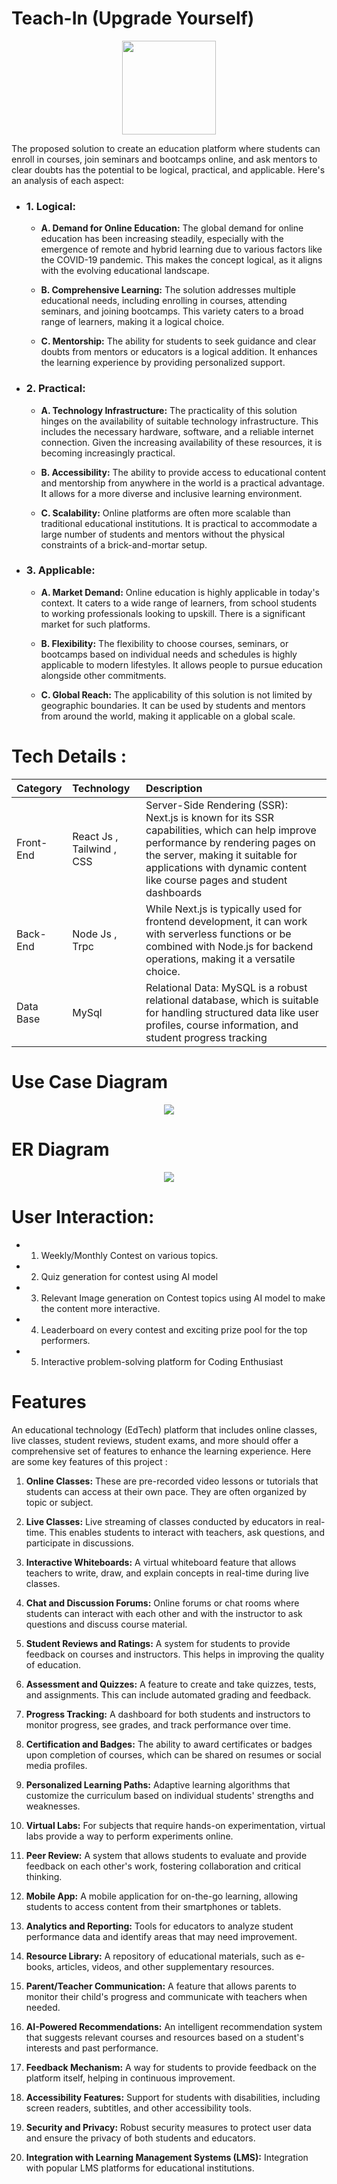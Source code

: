 # Teach-In (Upgrade Yourself)
<p align="center"><img src = "https://github.com/JHM69/teach-in/blob/main/logo.png"  width="150" height="150"  ></p>

The proposed solution to create an education platform where students can enroll in courses, join seminars and bootcamps online, and ask mentors to clear doubts has the potential to be logical, practical, and applicable. Here's an analysis of each aspect:

+ ### 1. Logical:

  - **A. Demand for Online Education:** The global demand for online education has been increasing steadily, especially with the emergence of remote and hybrid learning due to various factors like the COVID-19 pandemic. This makes the concept logical, as it aligns with the evolving educational landscape.

  - **B. Comprehensive Learning:** The solution addresses multiple educational needs, including enrolling in courses, attending seminars, and joining bootcamps. This variety caters to a broad range of learners, making it a logical choice.

  - **C. Mentorship:** The ability for students to seek guidance and clear doubts from mentors or educators is a logical addition. It enhances the learning experience by providing personalized support.

+ ### 2. Practical:

   - **A. Technology Infrastructure:** The practicality of this solution hinges on the availability of suitable technology infrastructure. This includes the necessary hardware, software, and a reliable internet connection. Given the increasing availability of these resources, it is becoming increasingly practical.

   - **B. Accessibility:** The ability to provide access to educational content and mentorship from anywhere in the world is a practical advantage. It allows for a more diverse and inclusive learning environment.

   - **C. Scalability:** Online platforms are often more scalable than traditional educational institutions. It is practical to accommodate a large number of students and mentors without the physical constraints of a brick-and-mortar setup.

+ ### 3. Applicable:

  - **A. Market Demand:** Online education is highly applicable in today's context. It caters to a wide range of learners, from school students to working professionals looking to upskill. There is a significant market for such platforms.

  - **B. Flexibility:** The flexibility to choose courses, seminars, or bootcamps based on individual needs and schedules is highly applicable to modern lifestyles. It allows people to pursue education alongside other commitments.

   - **C. Global Reach:** The applicability of this solution is not limited by geographic boundaries. It can be used by students and mentors from around the world, making it applicable on a global scale.






# Tech Details :
| Category         | Technology       | Description                                                                                                                                                                                                                                                                                                                                                                                                                                                                                                                                                                                                                                                                          |
| :--------------- | :------------------------------------------------------------------------------------------------------------------------------ | :------------------------------------------------------------------------------------------------------------------------------ |
| Front-End          | React Js , Tailwind , CSS| Server-Side Rendering (SSR): Next.js is known for its SSR capabilities, which can help improve performance by rendering pages on the server, making it suitable for applications with dynamic content like course pages and student dashboards | 
| Back-End          | Node Js ,  Trpc | While Next.js is typically used for frontend development, it can work with serverless functions or be combined with Node.js for backend operations, making it a versatile choice. |
| Data Base             | MySql                                                             | Relational Data: MySQL is a robust relational database, which is suitable for handling structured data like user profiles, course information, and student progress tracking |                                                                                                                                       |


# Use Case Diagram

<p align="center"><img src = "https://github.com/JHM69/teach-in/blob/main/diagram.png"   ></p>

# ER Diagram 
<p align="center"><img src = "https://github.com/JHM69/teach-in/blob/main/prisma-erd-2.svg"></p>


# User Interaction:
* 1. Weekly/Monthly Contest on various topics.
* 2. Quiz generation for contest using AI model 
* 3. Relevant Image generation on Contest topics using AI model to make the content more interactive.
* 4. Leaderboard on every contest and exciting prize pool for the top performers.
* 5. Interactive problem-solving platform for Coding Enthusiast


# Features 
An educational technology (EdTech) platform that includes online classes, live classes, student reviews, student exams, and more should offer a comprehensive set of features to enhance the learning experience. Here are some key features of this project :

1. **Online Classes:** These are pre-recorded video lessons or tutorials that students can access at their own pace. They are often organized by topic or subject.

2. **Live Classes:** Live streaming of classes conducted by educators in real-time. This enables students to interact with teachers, ask questions, and participate in discussions.

3. **Interactive Whiteboards:** A virtual whiteboard feature that allows teachers to write, draw, and explain concepts in real-time during live classes.

4. **Chat and Discussion Forums:** Online forums or chat rooms where students can interact with each other and with the instructor to ask questions and discuss course material.

5. **Student Reviews and Ratings:** A system for students to provide feedback on courses and instructors. This helps in improving the quality of education.

6. **Assessment and Quizzes:** A feature to create and take quizzes, tests, and assignments. This can include automated grading and feedback.

7. **Progress Tracking:** A dashboard for both students and instructors to monitor progress, see grades, and track performance over time.

8. **Certification and Badges:** The ability to award certificates or badges upon completion of courses, which can be shared on resumes or social media profiles.

9. **Personalized Learning Paths:** Adaptive learning algorithms that customize the curriculum based on individual students' strengths and weaknesses.

10. **Virtual Labs:** For subjects that require hands-on experimentation, virtual labs provide a way to perform experiments online.

11. **Peer Review:** A system that allows students to evaluate and provide feedback on each other's work, fostering collaboration and critical thinking.

12. **Mobile App:** A mobile application for on-the-go learning, allowing students to access content from their smartphones or tablets.

13. **Analytics and Reporting:** Tools for educators to analyze student performance data and identify areas that may need improvement.

14. **Resource Library:** A repository of educational materials, such as e-books, articles, videos, and other supplementary resources.

15. **Parent/Teacher Communication:** A feature that allows parents to monitor their child's progress and communicate with teachers when needed.

16. **AI-Powered Recommendations:** An intelligent recommendation system that suggests relevant courses and resources based on a student's interests and past performance.

17. **Feedback Mechanism:** A way for students to provide feedback on the platform itself, helping in continuous improvement.

18. **Accessibility Features:** Support for students with disabilities, including screen readers, subtitles, and other accessibility tools.

19. **Security and Privacy:** Robust security measures to protect user data and ensure the privacy of both students and educators.

20. **Integration with Learning Management Systems (LMS):** Integration with popular LMS platforms for educational institutions.




